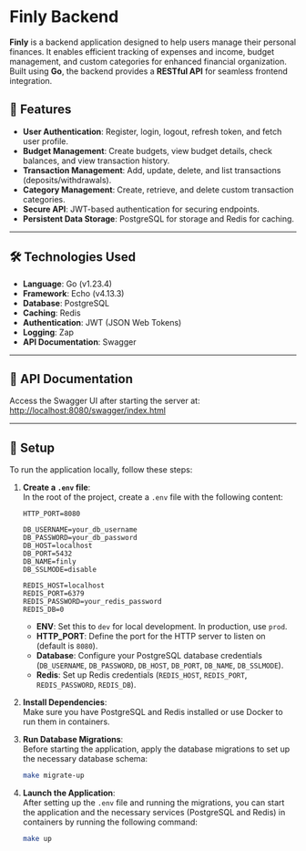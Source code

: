 # **Finly Backend**

**Finly** is a backend application designed to help users manage their personal finances. It enables efficient tracking of expenses and income, budget management, and custom categories for enhanced financial organization. Built using **Go**, the backend provides a **RESTful API** for seamless frontend integration.

## 🚀 Features

- **User Authentication**: Register, login, logout, refresh token, and fetch user profile.
- **Budget Management**: Create budgets, view budget details, check balances, and view transaction history.
- **Transaction Management**: Add, update, delete, and list transactions (deposits/withdrawals).
- **Category Management**: Create, retrieve, and delete custom transaction categories.
- **Secure API**: JWT-based authentication for securing endpoints.
- **Persistent Data Storage**: PostgreSQL for storage and Redis for caching.

---

## 🛠️ Technologies Used

- **Language**: Go (v1.23.4)
- **Framework**: Echo (v4.13.3)
- **Database**: PostgreSQL
- **Caching**: Redis
- **Authentication**: JWT (JSON Web Tokens)
- **Logging**: Zap
- **API Documentation**: Swagger

---

## 📖 API Documentation

Access the Swagger UI after starting the server at:  
[http://localhost:8080/swagger/index.html](http://localhost:8080/swagger/index.html)

---

## 📝 Setup

To run the application locally, follow these steps:

1. **Create a `.env` file**:  
   In the root of the project, create a `.env` file with the following content:

    ```env
    HTTP_PORT=8080

    DB_USERNAME=your_db_username
    DB_PASSWORD=your_db_password
    DB_HOST=localhost
    DB_PORT=5432
    DB_NAME=finly
    DB_SSLMODE=disable

    REDIS_HOST=localhost
    REDIS_PORT=6379
    REDIS_PASSWORD=your_redis_password
    REDIS_DB=0
    ```

   - **ENV**: Set this to `dev` for local development. In production, use `prod`.
   - **HTTP_PORT**: Define the port for the HTTP server to listen on (default is `8080`).
   - **Database**: Configure your PostgreSQL database credentials (`DB_USERNAME`, `DB_PASSWORD`, `DB_HOST`, `DB_PORT`, `DB_NAME`, `DB_SSLMODE`).
   - **Redis**: Set up Redis credentials (`REDIS_HOST`, `REDIS_PORT`, `REDIS_PASSWORD`, `REDIS_DB`).

2. **Install Dependencies**:  
   Make sure you have PostgreSQL and Redis installed or use Docker to run them in containers.

3. **Run Database Migrations**:  
   Before starting the application, apply the database migrations to set up the necessary database schema:

    ```bash
    make migrate-up
    ```

4. **Launch the Application**:  
   After setting up the `.env` file and running the migrations, you can start the application and the necessary services (PostgreSQL and Redis) in containers by running the following command:

    ```bash
    make up
    ```
